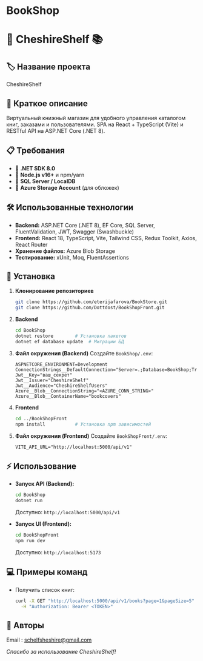 ﻿# BookShop
# 🎩 CheshireShelf 📚

## 🏷 Название проекта

CheshireShelf

## 💬 Краткое описание

Виртуальный книжный магазин для удобного управления каталогом книг, заказами и пользователями. SPA на React + TypeScript (Vite) и RESTful API на ASP.NET Core (.NET 8).

## 📋 Требования

* 🔧 **.NET SDK 8.0**
* 🔧 **Node.js v16+** и npm/yarn
* 🔧 **SQL Server / LocalDB**
* 🔧 **Azure Storage Account** (для обложек)

## 🛠 Использованные технологии

* **Backend:** ASP.NET Core (.NET 8), EF Core, SQL Server, FluentValidation, JWT, Swagger (Swashbuckle)
* **Frontend:** React 18, TypeScript, Vite, Tailwind CSS, Redux Toolkit, Axios, React Router
* **Хранение файлов:** Azure Blob Storage
* **Тестирование:** xUnit, Moq, FluentAssertions

## 🚀 Установка

1. **Клонирование репозиториев**

   ```bash
   git clone https://github.com/eterijafarova/BookStore.git
   git clone https://github.com/Dottdost/BookShopFront.git
   ```
2. **Backend**

   ```bash
   cd BookShop
   dotnet restore        # Установка пакетов
   dotnet ef database update  # Миграции БД
   ```
3. **Файл окружения (Backend)**
   Создайте `BookShop/.env`:

   ```env
   ASPNETCORE_ENVIRONMENT=Development
   ConnectionStrings__DefaultConnection="Server=.;Database=BookShop;Trusted_Connection=True;"
   Jwt__Key="ваш_секрет"
   Jwt__Issuer="CheshireShelf"
   Jwt__Audience="CheshireShelfUsers"
   Azure__Blob__ConnectionString="<AZURE_CONN_STRING>"
   Azure__Blob__ContainerName="bookcovers"
   ```
4. **Frontend**

   ```bash
   cd ../BookShopFront
   npm install           # Установка npm зависимостей
   ```
5. **Файл окружения (Frontend)**
   Создайте `BookShopFront/.env`:

   ```env
   VITE_API_URL="http://localhost:5000/api/v1"
   ```

## ⚡ Использование

* **Запуск API (Backend):**

  ```bash
  cd BookShop
  dotnet run
  ```

  Доступно: `http://localhost:5000/api/v1`

* **Запуск UI (Frontend):**

  ```bash
  cd BookShopFront
  npm run dev
  ```

  Доступно: `http://localhost:5173`

## 💻 Примеры команд

* Получить список книг:

  ```bash
  curl -X GET "http://localhost:5000/api/v1/books?page=1&pageSize=5" \
    -H "Authorization: Bearer <TOKEN>"
  ```

## 👤 Авторы

Email : schelfsheshire@gmail.com

*Спасибо за использование CheshireShelf!*

